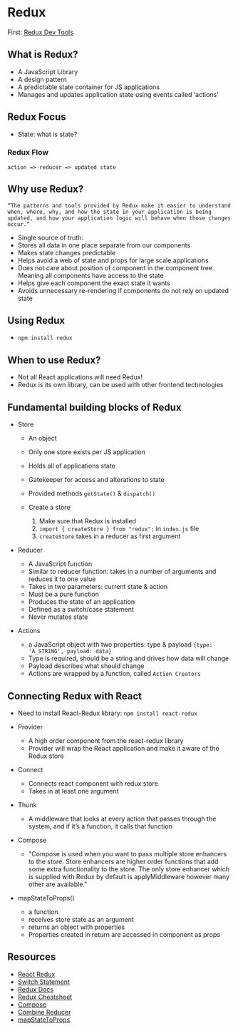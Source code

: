 # Redux

First: [Redux Dev Tools](https://github.com/zalmoxisus/redux-devtools-extension)

## What is Redux?

- A JavaScript Library
- A design pattern
- A predictable state container for JS applications
- Manages and updates application state using events called ‘actions’

## Redux Focus

- State: what is state?

### Redux Flow

```action => reducer => updated state```

## Why use Redux?

```“The patterns and tools provided by Redux make it easier to understand when, where, why, and how the state in your application is being updated, and how your application logic will behave when those changes occur.”```

- Single source of truth:
- Stores all data in one place separate from our components
- Makes state changes predictable
- Helps avoid a web of state and props for large scale applications
- Does not care about position of component in the component tree. Meaning all components have access to the state
- Helps give each component the exact state it wants
- Avoids unnecessary re-rendering if components do not rely on updated state

## Using Redux

- `npm install redux`

## When to use Redux?

- Not all React applications will need Redux!
- Redux is its own library, can be used with other frontend technologies

## Fundamental building blocks of Redux

- Store
  - An object
  - Only one store exists per JS application
  - Holds all of applications state
  - Gatekeeper for access and alterations to state
  - Provided methods `getState()` & `dispatch()`

  - Create a store
    1. Make sure that Redux is installed
    2. ```import { createStore } from "redux";``` in `index.js` file
    3. `createStore` takes in a reducer as first argument

- Reducer
  - A JavaScript function
  - Similar to reducer function: takes in a number of arguments and reduces it to one value
  - Takes in two parameters: current state & action
  - Must be a pure function
  - Produces the state of an application
  - Defined as a switch/case statement
  - Never mutates state

- Actions
  - a JavaScript object with two properties: type & payload
  ```{type: 'A_STRING', payload: data}```
  - Type is required, should be a string and drives how data will change
  - Payload describes what should change
  - Actions are wrapped by a function, called `Action Creators`
  
## Connecting Redux with React
  
- Need to install React-Redux library: `npm install react-redux`

- Provider
  - A high order component from the react-redux library
  - Provider will wrap the React application and make it aware of the Redux store

- Connect
  - Connects react component with redux store
  - Takes in at least one argument

- Thunk
  - A middleware that looks at every action that passes through the system, and if it’s a function, it calls that function

- Compose
  - "Compose is used when you want to pass multiple store enhancers to the store. Store enhancers are higher order functions that add some extra functionality to the store. The only store enhancer which is supplied with Redux by default is applyMiddleware however many other are available."

- mapStateToProps()
  - a function
  - receives store state as an argument
  - returns an object with properties
  - Properties created in return are accessed in component as props

## Resources

- [React Redux](https://www.npmjs.com/package/react-redux)
- [Switch Statement](https://www.w3schools.com/js/js_switch.asp)
- [Redux Docs](https://redux.js.org/)
- [Redux Cheatsheet](https://devhints.io/redux)
- [Compose](https://redux.js.org/api/compose)
- [Combine Reducer](https://redux.js.org/api/combinereducers)
- [mapStateToProps](https://react-redux.js.org/using-react-redux/connect-mapstate)